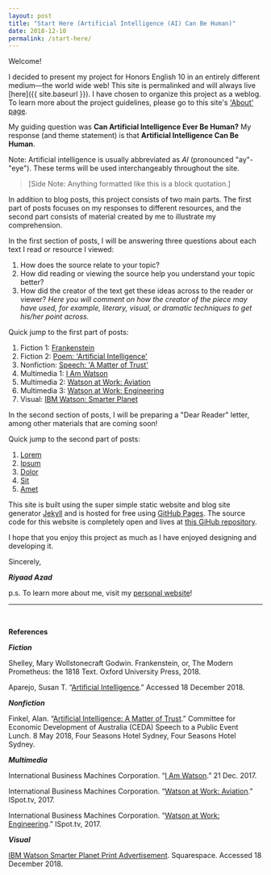 ```yaml
---
layout: post
title: "Start Here (Artificial Intelligence (AI) Can Be Human)"
date: 2018-12-10
permalink: /start-here/
---
```


Welcome!

I decided to present my project for Honors English 10 in an entirely different medium&mdash;the world wide web!
This site is permalinked and will always live [here]({{ site.baseurl }}).
I have chosen to organize this project as a weblog.
To learn more about the project guidelines, please go to this site's ['About' page](about/).

My guiding question was **Can Artificial Intelligence Ever Be Human?**
My response (and theme statement) is that **Artificial Intelligence Can Be Human**.

Note: Artificial intelligence is usually abbreviated as *AI* (pronounced "ay"-"eye"). These terms will be used interchangeably throughout the site.

> [Side Note: Anything formatted like this is a block quotation.]

In addition to blog posts, this project consists of two main parts.
The first part of posts focuses on my responses to different resources, and the second part consists of material created by me to illustrate my comprehension.

In the first section of posts, I will be answering three questions about each text I read or resource I viewed:
1. How does the source relate to your topic?
2. How did reading or viewing the source help you understand your topic better?
3. How did the creator of the text get these ideas across to the reader or viewer? *Here you will comment on how the creator of the piece may have used, for example, literary, visual, or dramatic techniques to get his/her point across.*


Quick jump to the first part of posts:
1. Fiction 1: [Frankenstein](/multi-genre-project/frankenstein/)
2. Fiction 2: [Poem: 'Artificial Intelligence'](/multi-genre-project/ai-poem/)
3. Nonfiction: [Speech: 'A Matter of Trust'](/multi-genre-project/ai-matter-trust/)
4. Multimedia 1: [I Am Watson](/multi-genre-project/watson/)
5. Multimedia 2: [Watson at Work: Aviation](/multi-genre-project/watson-work-aviation/)
6. Multimedia 3: [Watson at Work: Engineering](/multi-genre-project/watson-work-engineering/)
7. Visual: [IBM Watson: Smarter Planet](/multi-genre-project/smarter-planet/)

In the second section of posts, I will be preparing a "Dear Reader" letter, among other materials that are coming soon!

Quick jump to the second part of posts:
1. [Lorem](#)
2. [Ipsum](#)
3. [Dolor](#)
4. [Sit](#)
5. [Amet](#)

This site is built using the super simple static website and blog site generator [Jekyll](https://jekyllrb.com/) and is hosted for free using [GitHub Pages](https://pages.github.com/). The source code for this website is completely open and lives at [this GiHub repository](https://github.com/riyaadazad/multi-genre-project).

I hope that you enjoy this project as much as I have enjoyed designing and developing it.

Sincerely,

***Riyaad Azad***

p.s. To learn more about me, visit my [personal website](https://riyaadazad.github.io/)!

___
<br>

**References**

***Fiction***

Shelley, Mary Wollstonecraft Godwin. Frankenstein, or, The Modern Prometheus: the 1818 Text. Oxford University Press, 2018.

Aparejo, Susan T. “[Artificial Intelligence](https://www.poemhunter.com/poem/artificial-intelligence-2/).” Accessed 18 December 2018.

***Nonfiction***

Finkel, Alan. “[Artificial Intelligence: A Matter of Trust](https://www.chiefscientist.gov.au/2018/05/speech-artificial-intelligence-a-matter-of-trust/).” Committee for Economic Development of Australia (CEDA) Speech to a Public Event Lunch. 8 May 2018, Four Seasons Hotel Sydney, Four Seasons Hotel Sydney.

***Multimedia***

International Business Machines Corporation. “[I Am Watson](https://www.youtube.com/watch?v=d1oKVc5EfF0).” 21 Dec. 2017.

International Business Machines Corporation. “[Watson at Work: Aviation](https://www.ispot.tv/ad/wIpB/ibm-watson-watson-at-work-aviation).” ISpot.tv, 2017.

International Business Machines Corporation. “[Watson at Work: Engineering](https://www.ispot.tv/ad/wIha/ibm-watson-watson-at-work-engineering).” ISpot.tv, 2017.

***Visual***

[IBM Watson Smarter Planet Print Advertisement](https://static1.squarespace.com/static/5374da9ce4b0aefc671b4754/55625148e4b0b17b14636b32/5562514ae4b0ebbd3eaa21a7/1432506698807/All_Vertical_SmarterPlanet_Layouts9.jpg?format=2500w). Squarespace. Accessed 18 December 2018.
